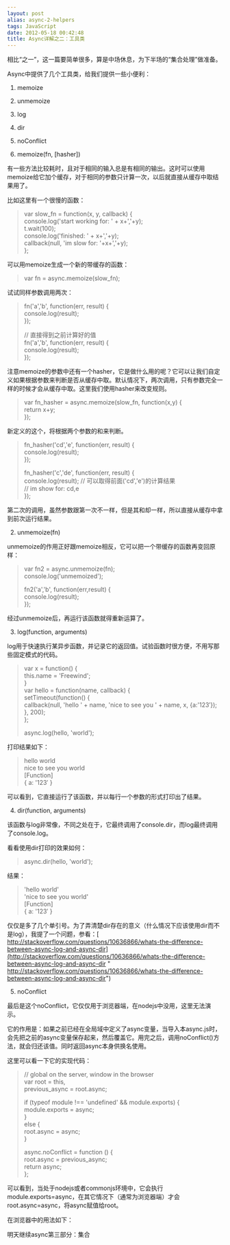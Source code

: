 ```yaml
---
layout: post
alias: async-2-helpers
tags: JavaScript
date: 2012-05-18 00:42:48
title: Async详解之二：工具类
---
```


相比“之一”，这一篇要简单很多，算是中场休息，为下半场的“集合处理”做准备。

Async中提供了几个工具类，给我们提供一些小便利：

1.  memoize
2.  unmemoize
3.  log
4.  dir
5.  noConflict

1. memoize(fn, [hasher])

有一些方法比较耗时，且对于相同的输入总是有相同的输出。这时可以使用memoize给它加个缓存，对于相同的参数只计算一次，以后就直接从缓存中取结果用了。

比如这里有一个很慢的函数：

> var slow_fn = function(x, y, callback) {     
>     console.log('start working for: ' + x+','+y);      
>     t.wait(100);      
>     console.log('finished: ' + x+','+y);      
>     callback(null, 'im slow for: '+x+','+y);      
> };

可以用memoize生成一个新的带缓存的函数：

> var fn = async.memoize(slow_fn);

试试同样参数调用两次：

> fn('a','b', function(err, result) {     
>     console.log(result);      
> });
> 
> // 直接得到之前计算好的值     
> fn('a','b', function(err, result) {      
>     console.log(result);      
> });
> 
>  

注意memoize的参数中还有一个hasher，它是做什么用的呢？它可以让我们自定义如果根据参数来判断是否从缓存中取。默认情况下，两次调用，只有参数完全一样的时候才会从缓存中取。这里我们使用hasher来改变规则。

> var fn_hasher = async.memoize(slow_fn, function(x,y) {     
>     return x+y;      
> });
> 
>  

新定义的这个，将根据两个参数的和来判断。

> fn_hasher('cd','e', function(err, result) {     
>     console.log(result);      
> });
> 
> fn_hasher('c','de', function(err, result) {     
>     console.log(result); // 可以取得前面('cd','e')的计算结果      
>                          // im show for: cd,e      
> });
> 
>  

第二次的调用，虽然参数跟第一次不一样，但是其和却一样，所以直接从缓存中拿到前次运行结果。

2. unmemoize(fn)

unmemoize的作用正好跟memoize相反，它可以把一个带缓存的函数再变回原样：

> var fn2 = async.unmemoize(fn);     
> console.log('unmemoized');
> 
> fn2('a','b', function(err,result) {     
>     console.log(result);      
> });
> 
>  

经过unmemoize后，再运行该函数就得重新运算了。

3. log(function, arguments)

log用于快速执行某异步函数，并记录它的返回值。试验函数时很方便，不用写那些固定模式的代码。

> var x = function() {     
>     this.name = 'Freewind';      
> }      
> var hello = function(name, callback) {      
>     setTimeout(function() {      
>         callback(null, 'hello ' + name, 'nice to see you ' + name, x, {a:'123&#8242;});      
>     }, 200);      
> };
> 
> async.log(hello, 'world');

打印结果如下：

> hello world     
>  nice to see you world      
>  [Function]      
>  { a: '123&#8242; }

可以看到，它直接运行了该函数，并以每行一个参数的形式打印出了结果。

4. dir(function, arguments)

该函数与log非常像，不同之处在于，它最终调用了console.dir，而log最终调用了console.log。

看看使用dir打印的效果如何：

> async.dir(hello, 'world');

结果：

> 'hello world'     
>  'nice to see you world'      
>  [Function]      
>  { a: '123&#8242; }

仅仅是多了几个单引号。为了弄清楚dir存在的意义（什么情况下应该使用dir而不是log），我提了一个问题，参看：[ http://stackoverflow.com/questions/10636866/whats-the-difference-between-async-log-and-async-dir](http://stackoverflow.com/questions/10636866/whats-the-difference-between-async-log-and-async-dir " http://stackoverflow.com/questions/10636866/whats-the-difference-between-async-log-and-async-dir")

5. noConflict

最后是这个noConflict，它仅仅用于浏览器端，在nodejs中没用，这里无法演示。   

它的作用是：如果之前已经在全局域中定义了async变量，当导入本async.js时，会先把之前的async变量保存起来，然后覆盖它。用完之后，调用noConflict()方法，就会归还该值。同时返回async本身供换名使用。

这里可以看一下它的实现代码：

> // global on the server, window in the browser     
> var root = this,      
>     previous_async = root.async;
> 
> if (typeof module !== 'undefined' && module.exports) {     
>     module.exports = async;      
> }      
> else {      
>     root.async = async;      
> }
> 
> async.noConflict = function () {     
>     root.async = previous_async;      
>     return async;      
> };      
> 
>  

可以看到，当处于nodejs或者commonjs环境中，它会执行module.exports=async，在其它情况下（通常为浏览器端）才会root.async=async，将async赋值给root。

在浏览器中的用法如下：

> <script type="text/javascript" src="other_lib.js"></script>     
> <script type="text/javascript" src="async.js"></script>      
> <script type="text/javascript">
> 
>   // code using async     
>   async.noConflict();      
>   // Code that uses other library's 'async' can follow here.      
> </script>

明天继续async第三部分：集合
